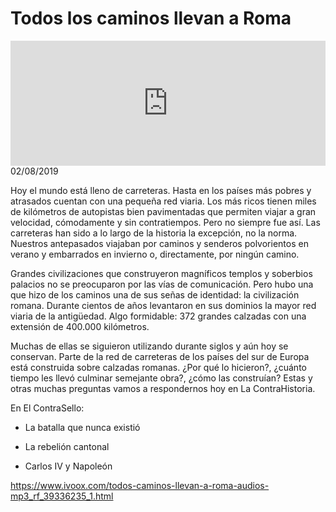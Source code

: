 # Todos los caminos llevan a Roma
<iframe id='audio_88903085' frameborder='0' allowfullscreen='' scrolling='no' height='200' style='width:100%;' src='https://www.ivoox.com/player_ej_39336235_6_1.html' loading='lazy'></iframe>02/08/2019

Hoy el mundo está lleno de carreteras. Hasta en los países más pobres y atrasados cuentan con una pequeña red viaria. Los más ricos tienen miles de kilómetros de autopistas bien pavimentadas que permiten viajar a gran velocidad, cómodamente y sin contratiempos. Pero no siempre fue así. Las carreteras han sido a lo largo de la historia la excepción, no la norma. Nuestros antepasados viajaban por caminos y senderos polvorientos en verano y embarrados en invierno o, directamente, por ningún camino.   

 Grandes civilizaciones que construyeron magníficos templos y soberbios palacios no se preocuparon por las vías de comunicación. Pero hubo una que hizo de los caminos una de sus señas de identidad: la civilización romana. Durante cientos de años levantaron en sus dominios la mayor red viaria de la antigüedad. Algo formidable: 372 grandes calzadas con una extensión de 400.000 kilómetros.  

 Muchas de ellas se siguieron utilizando durante siglos y aún hoy se conservan. Parte de la red de carreteras de los países del sur de Europa está construida sobre calzadas romanas. ¿Por qué lo hicieron?, ¿cuánto tiempo les llevó culminar semejante obra?, ¿cómo las construían? Estas y otras muchas preguntas vamos a respondernos hoy en La ContraHistoria. 

 En El ContraSello:

 - La batalla que nunca existió

 - La rebelión cantonal

 - Carlos IV y Napoleón 

 

https://www.ivoox.com/todos-caminos-llevan-a-roma-audios-mp3_rf_39336235_1.html
